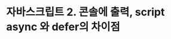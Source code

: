 # 자바스크립트 2. 콘솔에 출력, script async 와 defer의 차이점

**<script> 태그가 <head> 안에 넣는 경우,**

브라우저가 HTML를 다운받아서 DOM요소로 parsing 하다가, <script> 태그가 나타나면 parsing 작업을 멈추고 필요한 js 파일을 서버에서 다운받고, 실행한 뒤, 다시 parsing을 재개한다.

단점 : 사용자의 인터넷 환경이 좋지 않으면, 페이지가 열리는데 많은 시간이 소요됨

![Untitled](%E1%84%8C%E1%85%A1%E1%84%87%E1%85%A1%E1%84%89%E1%85%B3%E1%84%8F%E1%85%B3%E1%84%85%E1%85%B5%E1%86%B8%E1%84%90%E1%85%B3%202%20%E1%84%8F%E1%85%A9%E1%86%AB%E1%84%89%E1%85%A9%E1%86%AF%E1%84%8B%E1%85%A6%20%E1%84%8E%E1%85%AE%E1%86%AF%E1%84%85%E1%85%A7%E1%86%A8,%20script%20async%20%E1%84%8B%E1%85%AA%20d%20fc9c935772c4431ba6e1ce5e1d746da1/Untitled.png)

**<script> 태그를 <body> 안에, 끝부분에 넣는 경우,**

<**script**> 태그가 맨 끝에 위치해있기 때문에, 브라우저는 parsing이 끝난 뒤, JS를 다운받게됨.

장점 : 사용자는 JS를 받기 전 페이지가 이미 준비되서 콘텐츠를 볼 수 있음.

단점 : 사용자가 기존적인 HTML를 빨리 볼 수 있다는 장점은 있지만, 만약 페이지가 JS에 의존적인 구조라면, JS파일을 fetcing 하는 동안 기다려야하는 단점이 있음.

![Untitled](%E1%84%8C%E1%85%A1%E1%84%87%E1%85%A1%E1%84%89%E1%85%B3%E1%84%8F%E1%85%B3%E1%84%85%E1%85%B5%E1%86%B8%E1%84%90%E1%85%B3%202%20%E1%84%8F%E1%85%A9%E1%86%AB%E1%84%89%E1%85%A9%E1%86%AF%E1%84%8B%E1%85%A6%20%E1%84%8E%E1%85%AE%E1%86%AF%E1%84%85%E1%85%A7%E1%86%A8,%20script%20async%20%E1%84%8B%E1%85%AA%20d%20fc9c935772c4431ba6e1ce5e1d746da1/Untitled%201.png)

<head> 태그 안에 <script> 태그 + 속성 “async” 작성

브라우저가 HTML를 다운로드받아서 parsing 하다가 Js 스크립트를 보면 JS 파일을 병렬로 다운받고, 실행할 때만 잠깐 parsing를 멈춘 뒤, 실행이 끝나면 다시 parsing을 재개한다.

장점 : <body> 태그 끝에 두고 사용하는 것보다 fetching이 prarsing과 병렬적으로 이루어지기 때문에 다운로드 받는 시간을 절약할 수 있음

단점 : 하지만 JS가 HTML이 전부 parsing되기 전에 실행되기 때문에 HTML이 사용자가 원하는 요소가 아직 정의되어 있지 않을 수 있음. 또한 중간에 JS파일을 실행하면서 parsing을 중단하기 때문에 여전히 사용자가 페이지를 여는데 시간이 걸림

![Untitled](%E1%84%8C%E1%85%A1%E1%84%87%E1%85%A1%E1%84%89%E1%85%B3%E1%84%8F%E1%85%B3%E1%84%85%E1%85%B5%E1%86%B8%E1%84%90%E1%85%B3%202%20%E1%84%8F%E1%85%A9%E1%86%AB%E1%84%89%E1%85%A9%E1%86%AF%E1%84%8B%E1%85%A6%20%E1%84%8E%E1%85%AE%E1%86%AF%E1%84%85%E1%85%A7%E1%86%A8,%20script%20async%20%E1%84%8B%E1%85%AA%20d%20fc9c935772c4431ba6e1ce5e1d746da1/Untitled%202.png)

<head> 태그 안에 <script> 태그 + 속성 “defer” 작성

HTML이 parsing을 하다가 <script> 태그를 만나면, 병렬로 fetching을 명령라고 parsing은 계속 진행한다. parsing이 먼저 끝나고 그동안 다운받아 놓은 JS파일을 그 다음에 실행한다.

async 와 defer의 차이점

async 는 먼저 다운로드가 완료된 순서대로 실행한다. 즉, 정의된 스크립트 순서와는 상관없이 다운로드가 먼저 완료된 순서대로 실행한다.

![Untitled](%E1%84%8C%E1%85%A1%E1%84%87%E1%85%A1%E1%84%89%E1%85%B3%E1%84%8F%E1%85%B3%E1%84%85%E1%85%B5%E1%86%B8%E1%84%90%E1%85%B3%202%20%E1%84%8F%E1%85%A9%E1%86%AB%E1%84%89%E1%85%A9%E1%86%AF%E1%84%8B%E1%85%A6%20%E1%84%8E%E1%85%AE%E1%86%AF%E1%84%85%E1%85%A7%E1%86%A8,%20script%20async%20%E1%84%8B%E1%85%AA%20d%20fc9c935772c4431ba6e1ce5e1d746da1/Untitled%203.png)

defer 은 parsing 하는 동안 JS파일을 전부 받아놓은 다음에 정의한 순서대로 스크립트가 실행 됨.

![Untitled](%E1%84%8C%E1%85%A1%E1%84%87%E1%85%A1%E1%84%89%E1%85%B3%E1%84%8F%E1%85%B3%E1%84%85%E1%85%B5%E1%86%B8%E1%84%90%E1%85%B3%202%20%E1%84%8F%E1%85%A9%E1%86%AB%E1%84%89%E1%85%A9%E1%86%AF%E1%84%8B%E1%85%A6%20%E1%84%8E%E1%85%AE%E1%86%AF%E1%84%85%E1%85%A7%E1%86%A8,%20script%20async%20%E1%84%8B%E1%85%AA%20d%20fc9c935772c4431ba6e1ce5e1d746da1/Untitled%204.png)

‘use strict’ 사용하자

Strict Mode의 선언방식.

<aside>
💡 ※Strict Mode란❓
Strict Mode는 코드에 더 나은 오류 검사를 적용하는 방법입니다.
Strict Mode를 사용하면, 예를 들어 암시적으로 선언한 변수를 사용하거나 읽기 전용 속성에 값을 할당하거나 확장할 수 없는 개체에 속성을 추가할 수 없습니다.
`Strict Mode`는 ECMAScript 5 버전에 있는 새로운 기능으로써, 당신의 프로그램 또는 함수를 **엄격한** 운용 콘텍스트 안에서 실행시킬 수 있게끔 합니다. 이 엄격한 콘텍스트는 몇가지 액션들을 실행할 수 없도록 하며, 좀 더 많은 예외를 발생시킵니다.

</aside>

이 문구는 ES5부터 적용되는 키워드로, **안전한 코딩을 위한 하나의 가이드라인** 입니다.

vanilla JS 경우 ‘use strict’를 선언하게 되면 유연함을 줄임으로써 에러 발생 가능성을 줄이거나, 에러 원인을 빠르게 찾을 수 있음.

**그렇다면, ES6에서는 Strict Mode가 필요할까?**

- ES6에서는 디폴트가 Strict Mode이기 때문에 **사용할 필요가 없습니다.**
- Not recommended to use “use strict” in ES6?(stack overflow link)
